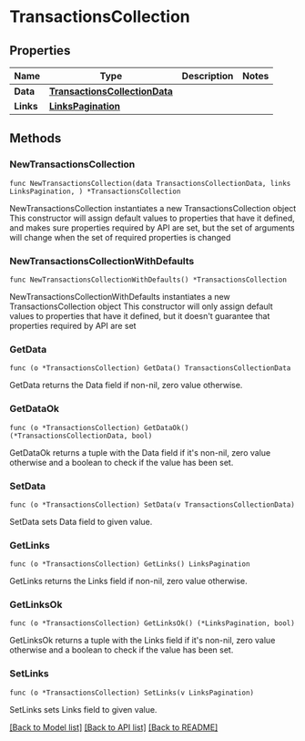# TransactionsCollection

## Properties

Name | Type | Description | Notes
------------ | ------------- | ------------- | -------------
**Data** | [**TransactionsCollectionData**](TransactionsCollectionData.md) |  | 
**Links** | [**LinksPagination**](LinksPagination.md) |  | 

## Methods

### NewTransactionsCollection

`func NewTransactionsCollection(data TransactionsCollectionData, links LinksPagination, ) *TransactionsCollection`

NewTransactionsCollection instantiates a new TransactionsCollection object
This constructor will assign default values to properties that have it defined,
and makes sure properties required by API are set, but the set of arguments
will change when the set of required properties is changed

### NewTransactionsCollectionWithDefaults

`func NewTransactionsCollectionWithDefaults() *TransactionsCollection`

NewTransactionsCollectionWithDefaults instantiates a new TransactionsCollection object
This constructor will only assign default values to properties that have it defined,
but it doesn't guarantee that properties required by API are set

### GetData

`func (o *TransactionsCollection) GetData() TransactionsCollectionData`

GetData returns the Data field if non-nil, zero value otherwise.

### GetDataOk

`func (o *TransactionsCollection) GetDataOk() (*TransactionsCollectionData, bool)`

GetDataOk returns a tuple with the Data field if it's non-nil, zero value otherwise
and a boolean to check if the value has been set.

### SetData

`func (o *TransactionsCollection) SetData(v TransactionsCollectionData)`

SetData sets Data field to given value.


### GetLinks

`func (o *TransactionsCollection) GetLinks() LinksPagination`

GetLinks returns the Links field if non-nil, zero value otherwise.

### GetLinksOk

`func (o *TransactionsCollection) GetLinksOk() (*LinksPagination, bool)`

GetLinksOk returns a tuple with the Links field if it's non-nil, zero value otherwise
and a boolean to check if the value has been set.

### SetLinks

`func (o *TransactionsCollection) SetLinks(v LinksPagination)`

SetLinks sets Links field to given value.



[[Back to Model list]](../README.md#documentation-for-models) [[Back to API list]](../README.md#documentation-for-api-endpoints) [[Back to README]](../README.md)


